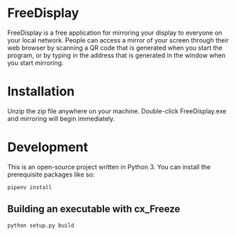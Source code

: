 # FreeDisplay

FreeDisplay is a free application for mirroring your display to everyone on your local network. People can access a mirror of your screen through their web browser by scanning a QR code that is generated when you start the program, or by typing in the address that is generated in the window when you start mirroring.

# Installation

Unzip the zip file anywhere on your machine. Double-click FreeDisplay.exe and mirroring will begin immediately.

# Development

This is an open-source project written in Python 3. You can install the prerequisite packages like so:

```
pipenv install
```

## Building an executable with cx_Freeze

```
python setup.py build
```
